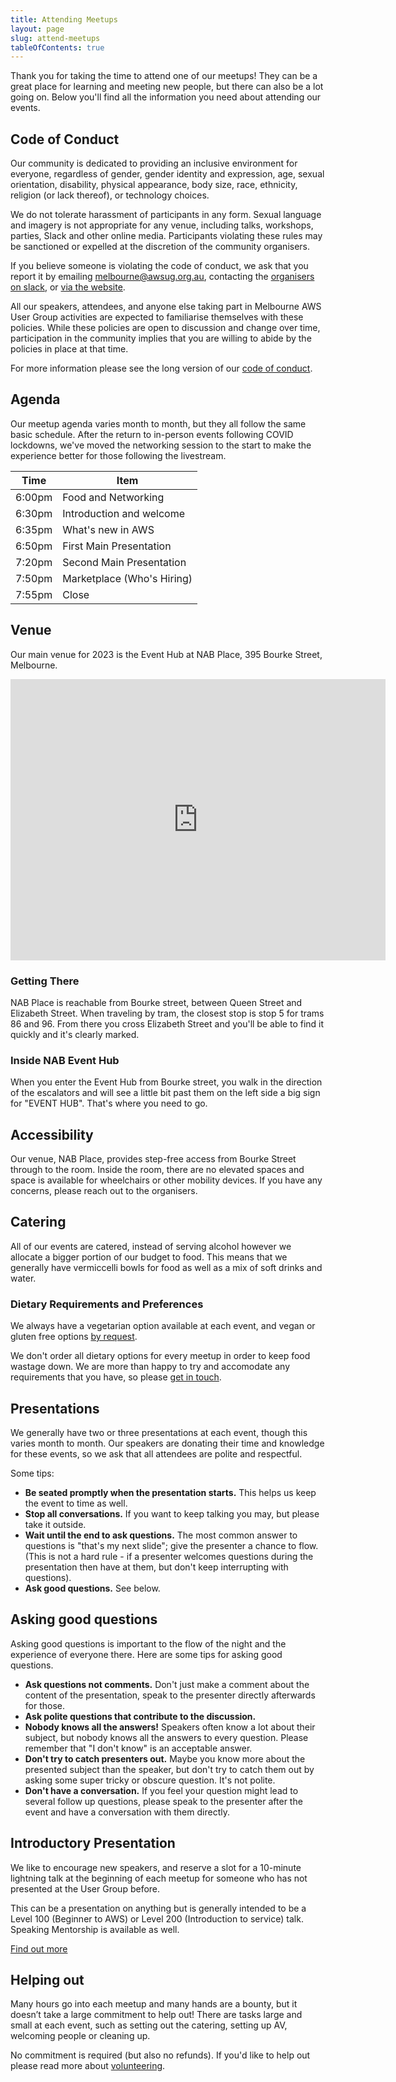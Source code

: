 ```yaml
---
title: Attending Meetups
layout: page
slug: attend-meetups
tableOfContents: true
---
```


Thank you for taking the time to attend one of our meetups! They can be a great place for learning and meeting new people, but there can also be a lot going on. Below you'll find all the information you need about attending our events.

## Code of Conduct

Our community is dedicated to providing an inclusive environment for everyone, regardless of gender, gender identity and expression, age, sexual orientation, disability, physical appearance, body size, race, ethnicity, religion (or lack thereof), or technology choices.

We do not tolerate harassment of participants in any form. Sexual language and imagery is not appropriate for any venue, including talks, workshops, parties, Slack and other online media. Participants violating these rules may be sanctioned or expelled at the discretion of the community organisers.

If you believe someone is violating the code of conduct, we ask that you report it by emailing [melbourne@awsug.org.au](mailto:melbourne@awsug.org.au), contacting the [organisers on slack](/slack/#organisers), or [via the website](/report/).

All our speakers, attendees, and anyone else taking part in Melbourne AWS User Group activities are expected to familiarise themselves with these policies. While these policies are open to discussion and change over time, participation in the community implies that you are willing to abide by the policies in place at that time.

For more information please see the long version of our [code of conduct](/code-of-conduct/).

## Agenda

Our meetup agenda varies month to month, but they all follow the same basic schedule. After the return to in-person events following COVID lockdowns, we've moved the networking session to the start to make the experience better for those following the livestream.

| Time   | Item                        |
| ------ | --------------------------- |
| 6:00pm | Food and Networking         |
| 6:30pm | Introduction and welcome    |
| 6:35pm | What's new in AWS           |
| 6:50pm | First Main Presentation     |
| 7:20pm | Second Main Presentation    |
| 7:50pm | Marketplace (Who's Hiring)  |
| 7:55pm | Close                       |

## Venue

Our main venue for 2023 is the Event Hub at NAB Place, 395 Bourke Street, Melbourne.

<iframe src="https://www.google.com/maps/embed?pb=!1m18!1m12!1m3!1d1575.9692439633375!2d144.96163366942378!3d-37.81490976116246!2m3!1f0!2f0!3f0!3m2!1i1024!2i768!4f13.1!3m3!1m2!1s0x6ad643b3bd701599%3A0x7c1ab670509d10d2!2sNAB%20Place%20Melbourne%20Expert%20Centre%20(Tellerless)!5e0!3m2!1sen!2sus!4v1684647531916!5m2!1sen!2sus" width="600" height="450" style="border:0;" allowfullscreen="" loading="lazy" referrerpolicy="no-referrer-when-downgrade"></iframe>

### Getting There

NAB Place is reachable from Bourke street, between Queen Street and Elizabeth Street. When traveling by tram, the closest stop is stop 5 for trams 86 and 96. From there you cross Elizabeth Street and you'll be able to find it quickly and it's clearly marked.

### Inside NAB Event Hub

When you enter the Event Hub from Bourke street, you walk in the direction of the escalators and will see a little bit past them on the left side a big sign for "EVENT HUB". That's where you need to go.

## Accessibility

Our venue, NAB Place, provides step-free access from Bourke Street through to the room. Inside the room, there are no elevated spaces and space is available for wheelchairs or other mobility devices. If you have any concerns, please reach out to the organisers.

## Catering

All of our events are catered, instead of serving alcohol however we allocate a bigger portion of our budget to food. This means that we generally have vermiccelli bowls for food as well as a mix of soft drinks and water.


### Dietary Requirements and Preferences

We always have a vegetarian option available at each event, and vegan or gluten free options [by request](/contact/).

We don't order all dietary options for every meetup in order to keep food wastage down. We are more than happy to try and accomodate any requirements that you have, so please [get in touch](/contact/).

## Presentations

We generally have two or three presentations at each event, though this varies month to month. Our speakers are donating their time and knowledge for these events, so we ask that all attendees are polite and respectful.

Some tips:

- **Be seated promptly when the presentation starts.** This helps us keep the event to time as well.
- **Stop all conversations.** If you want to keep talking you may, but please take it outside.
- **Wait until the end to ask questions.** The most common answer to questions is "that's my next slide"; give the presenter a chance to flow. (This is not a hard rule - if a presenter welcomes questions during the presentation then have at them, but don't keep interrupting with questions).
- **Ask good questions.** See below.

## Asking good questions

Asking good questions is important to the flow of the night and the experience of everyone there. Here are some tips for asking good questions.

- **Ask questions not comments.** Don't just make a comment about the content of the presentation, speak to the presenter directly afterwards for those.
- **Ask polite questions that contribute to the discussion.**
- **Nobody knows all the answers!** Speakers often know a lot about their subject, but nobody knows all the answers to every question. Please remember that "I don't know" is an acceptable answer.
- **Don't try to catch presenters out.** Maybe you know more about the presented subject than the speaker, but don't try to catch them out by asking some super tricky or obscure question. It's not polite.
- **Don't have a conversation.** If you feel your question might lead to several follow up questions, please speak to the presenter after the event and have a conversation with them directly.

## Introductory Presentation

We like to encourage new speakers, and reserve a slot for a 10-minute lightning talk at the beginning of each meetup for someone who has not presented at the User Group before.

This can be a presentation on anything but is generally intended to be a Level 100 (Beginner to AWS) or Level 200 (Introduction to service) talk. Speaking Mentorship is available as well.

[Find out more](/speak/)

## Helping out

Many hours go into each meetup and many hands are a bounty, but it doesn’t take a large commitment to help out! There are tasks large and small at each event, such as setting out the catering, setting up AV, welcoming people or cleaning up.

No commitment is required (but also no refunds). If you'd like to help out please read more about [volunteering](/volunteer/).

